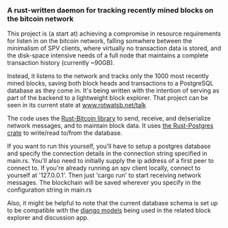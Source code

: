<h3>A rust-written daemon for tracking recently mined blocks on the bitcoin network</h3>

<p>This project is (a start at) achieving a compromise in resource requirements for listen in on the bitcoin network, falling somwhere between the minimalism of SPV clients, where virtually no transaction data is stored, and the disk-space intensive needs of a full node that maintains a complete transaction history (currently ~90GB).</p>

<p>Instead, it listens to the network and tracks only the 1000 most recently mined blocks, saving both block heads and transactions to a PostgreSQL database as they come in. It's being written with the intention of serving as part of the backend to a lightweight block explorer. That project can be seen in its current state at <a href="www.rotwatsb.net/talk">www.rotwatsb.net/talk</a></p>

<p>The code uses the <a href="https://github.com/apoelstra/rust-bitcoin">Rust-Bitcoin library</a> to send, receive, and de)serialize network messages, and to maintain block data. It uses <a href="https://github.com/sfackler/rust-postgres">the Rust-Postgres crate</a> to write/read to/from the database.</p>

<p>If you want to run this yourself, you'll have to setup a postgres database and specify the connection details in the connection string specified in main.rs. You'll also need to initially supply the ip address of a first peer to connect to. If you're already running an spv client locally, connect to yourself at '127.0.0.1'. Then just 'cargo run' to start receiving network messages. The blockchain will be saved wherever you specify in the configuration string in main.rs</p>

<p>Also, it might be helpful to note that the current database schema is set up to be compatible with the <a href="https://github.com/rotwatsb/talk/blob/master/models.py">django models</a> being used in the related block explorer and discussion app.</p>